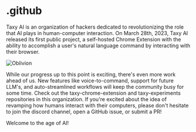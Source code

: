 # .github
Taxy AI is an organization of hackers dedicated to revolutionizing the role that AI plays in human-computer interaction. On March 28th, 2023, Taxy AI released its first public project, a self-hosted Chrome Extension with the ability to accomplish a user's natural language command by interacting with their browser.

![Oblivion](https://user-images.githubusercontent.com/41524992/228005132-73ceda30-3dc4-4fc2-b85c-ebbd87c8b55a.gif)

While our progress up to this point is exciting, there's even more work ahead of us. New features like voice-to-command, support for future LLM's, and auto-streamlined workflows will keep the community busy for some time. Check out the taxy-chrome-extension and taxy-experiments repositories in this organization. If you're excited about the idea of revamping how humans interact with their computers, please don't hesitate to join the discord channel, open a GitHub issue, or submit a PR!

Welcome to the age of AI!
